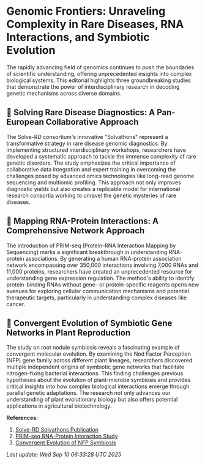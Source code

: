 # Genomic Frontiers: Unraveling Complexity in Rare Diseases, RNA Interactions, and Symbiotic Evolution

The rapidly advancing field of genomics continues to push the boundaries of scientific understanding, offering unprecedented insights into complex biological systems. This editorial highlights three groundbreaking studies that demonstrate the power of interdisciplinary research in decoding genetic mechanisms across diverse domains.

## 🧬 Solving Rare Disease Diagnostics: A Pan-European Collaborative Approach

The Solve-RD consortium's innovative "Solvathons" represent a transformative strategy in rare disease genomic diagnostics. By implementing structured interdisciplinary workshops, researchers have developed a systematic approach to tackle the immense complexity of rare genetic disorders. The study emphasizes the critical importance of collaborative data integration and expert training in overcoming the challenges posed by advanced omics technologies like long-read genome sequencing and multiomic profiling. This approach not only improves diagnostic yields but also creates a replicable model for international research consortia working to unravel the genetic mysteries of rare diseases.

## 🔬 Mapping RNA-Protein Interactions: A Comprehensive Network Approach

The introduction of PRIM-seq (Protein-RNA Interaction Mapping by Sequencing) marks a significant breakthrough in understanding RNA-protein associations. By generating a human RNA-protein association network encompassing over 350,000 interactions involving 7,000 RNAs and 11,000 proteins, researchers have created an unprecedented resource for understanding gene expression regulation. The method's ability to identify protein-binding RNAs without gene- or protein-specific reagents opens new avenues for exploring cellular communication mechanisms and potential therapeutic targets, particularly in understanding complex diseases like cancer.

## 🌿 Convergent Evolution of Symbiotic Gene Networks in Plant Reproduction

The study on root nodule symbiosis reveals a fascinating example of convergent molecular evolution. By examining the Nod Factor Perception (NFP) gene family across different plant lineages, researchers discovered multiple independent origins of symbiotic gene networks that facilitate nitrogen-fixing bacterial interactions. This finding challenges previous hypotheses about the evolution of plant-microbe symbiosis and provides critical insights into how complex biological interactions emerge through parallel genetic adaptations. The research not only advances our understanding of plant evolutionary biology but also offers potential applications in agricultural biotechnology.

**References:**

1. [Solve-RD Solvathons Publication](https://pubmed.ncbi.nlm.nih.gov/40926087)
2. [PRIM-seq RNA-Protein Interaction Study](https://pubmed.ncbi.nlm.nih.gov/40925998)
3. [Convergent Evolution of NFP Symbiosis](https://pubmed.ncbi.nlm.nih.gov/40924454)

*Last update: Wed Sep 10 06:33:28 UTC 2025*
